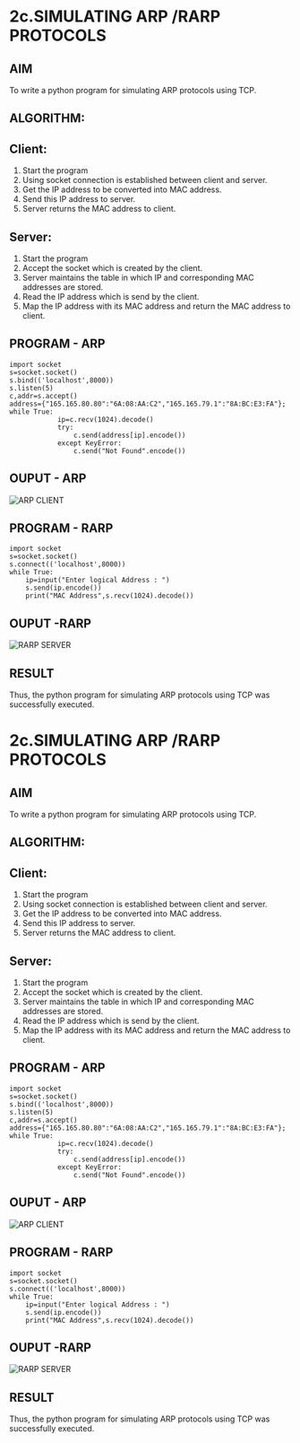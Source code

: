 # 2c.SIMULATING ARP /RARP PROTOCOLS
## AIM
To write a python program for simulating ARP protocols using TCP.
## ALGORITHM:
## Client:
1. Start the program
2. Using socket connection is established between client and server.
3. Get the IP address to be converted into MAC address.
4. Send this IP address to server.
5. Server returns the MAC address to client.
## Server:
1. Start the program
2. Accept the socket which is created by the client.
3. Server maintains the table in which IP and corresponding MAC addresses are
stored.
4. Read the IP address which is send by the client.
5. Map the IP address with its MAC address and return the MAC address to client.
## PROGRAM - ARP
```
import socket 
s=socket.socket() 
s.bind(('localhost',8000)) 
s.listen(5) 
c,addr=s.accept() 
address={"165.165.80.80":"6A:08:AA:C2","165.165.79.1":"8A:BC:E3:FA"}; 
while True: 
            ip=c.recv(1024).decode() 
            try: 
                c.send(address[ip].encode()) 
            except KeyError: 
                c.send("Not Found".encode())

```
## OUPUT - ARP
![ARP CLIENT](https://github.com/23002027/2c.ARP_RARP_PROTOCOLS/assets/139752981/e10774b9-ceb0-4dd4-a4a4-dff2626aa0cc)

## PROGRAM - RARP
```
import socket
s=socket.socket()
s.connect(('localhost',8000))
while True:
    ip=input("Enter logical Address : ")
    s.send(ip.encode())
    print("MAC Address",s.recv(1024).decode())

```
## OUPUT -RARP
![RARP SERVER](https://github.com/23002027/2c.ARP_RARP_PROTOCOLS/assets/139752981/8eb0efa1-301c-4494-86c0-b26edf7d8493)

## RESULT
Thus, the python program for simulating ARP protocols using TCP was successfully 
executed.
# 2c.SIMULATING ARP /RARP PROTOCOLS
## AIM
To write a python program for simulating ARP protocols using TCP.
## ALGORITHM:
## Client:
1. Start the program
2. Using socket connection is established between client and server.
3. Get the IP address to be converted into MAC address.
4. Send this IP address to server.
5. Server returns the MAC address to client.
## Server:
1. Start the program
2. Accept the socket which is created by the client.
3. Server maintains the table in which IP and corresponding MAC addresses are
stored.
4. Read the IP address which is send by the client.
5. Map the IP address with its MAC address and return the MAC address to client.
## PROGRAM - ARP
```
import socket 
s=socket.socket() 
s.bind(('localhost',8000)) 
s.listen(5) 
c,addr=s.accept() 
address={"165.165.80.80":"6A:08:AA:C2","165.165.79.1":"8A:BC:E3:FA"}; 
while True: 
            ip=c.recv(1024).decode() 
            try: 
                c.send(address[ip].encode()) 
            except KeyError: 
                c.send("Not Found".encode())

```
## OUPUT - ARP
![ARP CLIENT](https://github.com/23002027/2c.ARP_RARP_PROTOCOLS/assets/139752981/e10774b9-ceb0-4dd4-a4a4-dff2626aa0cc)

## PROGRAM - RARP
```
import socket
s=socket.socket()
s.connect(('localhost',8000))
while True:
    ip=input("Enter logical Address : ")
    s.send(ip.encode())
    print("MAC Address",s.recv(1024).decode())

```
## OUPUT -RARP
![RARP SERVER](https://github.com/23002027/2c.ARP_RARP_PROTOCOLS/assets/139752981/8eb0efa1-301c-4494-86c0-b26edf7d8493)

## RESULT
Thus, the python program for simulating ARP protocols using TCP was successfully 
executed.
